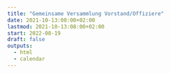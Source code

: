 ```yaml
---
title: "Gemeinsame Versammlung Vorstand/Offiziere"
date: 2021-10-13:08:00+02:00
lastmod: 2021-10-13:08:00+02:00
start: 2022-08-19
draft: false
outputs:
  - html
  - calendar
---
```


